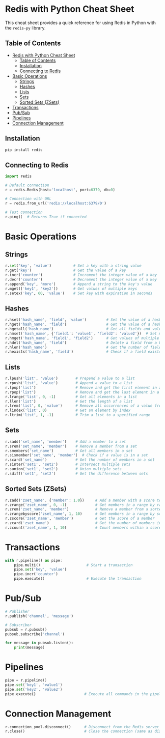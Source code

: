 # Redis with Python Cheat Sheet

This cheat sheet provides a quick reference for using Redis in Python with the `redis-py` library.

## Table of Contents
- [Redis with Python Cheat Sheet](#redis-with-python-cheat-sheet)
  - [Table of Contents](#table-of-contents)
  - [Installation](#installation)
  - [Connecting to Redis](#connecting-to-redis)
- [Basic Operations](#basic-operations)
  - [Strings](#strings)
  - [Hashes](#hashes)
  - [Lists](#lists)
  - [Sets](#sets)
  - [Sorted Sets (ZSets)](#sorted-sets-zsets)
- [Transactions](#transactions)
- [Pub/Sub](#pubsub)
- [Pipelines](#pipelines)
- [Connection Management](#connection-management)

## Installation
```bash
pip install redis
```

## Connecting to Redis
```python
import redis

# Default connection
r = redis.Redis(host='localhost', port=6379, db=0)

# Connection with URL
r = redis.from_url('redis://localhost:6379/0')

# Test connection
r.ping()  # Returns True if connected
```
# Basic Operations

## Strings
```python
r.set('key', 'value')          # Set a key with a string value
r.get('key')                   # Get the value of a key
r.incr('counter')              # Increment the integer value of a key
r.decr('counter')              # Decrement the integer value of a key
r.append('key', 'more')        # Append a string to the key's value
r.mget(['key1', 'key2'])       # Get values of multiple keys
r.setex('key', 60, 'value')    # Set key with expiration in seconds
```

## Hashes
```python
r.hset('hash_name', 'field', 'value')         # Set the value of a hash field
r.hget('hash_name', 'field')                  # Get the value of a hash field
r.hgetall('hash_name')                        # Get all fields and values of a hash
r.hmset('hash_name', {'field1': 'value1', 'field2': 'value2'})  # Set multiple fields
r.hmget('hash_name', 'field1', 'field2')      # Get values of multiple fields
r.hdel('hash_name', 'field')                  # Delete a field from a hash
r.hlen('hash_name')                           # Get the number of fields in a hash
r.hexists('hash_name', 'field')               # Check if a field exists in a hash
```

## Lists
```python
r.lpush('list', 'value')        # Prepend a value to a list
r.rpush('list', 'value')        # Append a value to a list
r.lpop('list')                  # Remove and get the first element in a list
r.rpop('list')                  # Remove and get the last element in a list
r.lrange('list', 0, -1)         # Get all elements in a list
r.llen('list')                  # Get the length of a list
r.lrem('list', 0, 'value')      # Remove all occurrences of a value from a list
r.lindex('list', 0)             # Get an element by index
r.ltrim('list', 1, -1)          # Trim a list to a specified range
```

## Sets
```python
r.sadd('set_name', 'member')    # Add a member to a set
r.srem('set_name', 'member')    # Remove a member from a set
r.smembers('set_name')          # Get all members in a set
r.sismember('set_name', 'member')  # Check if a value is in a set
r.scard('set_name')             # Get the number of members in a set
r.sinter('set1', 'set2')        # Intersect multiple sets
r.sunion('set1', 'set2')        # Union multiple sets
r.sdiff('set1', 'set2')         # Get the difference between sets
```

## Sorted Sets (ZSets)
```python
r.zadd('zset_name', {'member': 1.0})     # Add a member with a score to a sorted set
r.zrange('zset_name', 0, -1)             # Get members in a range by rank
r.zrem('zset_name', 'member')            # Remove a member from a sorted set
r.zrangebyscore('zset_name', 1, 10)      # Get members in a range by score
r.zscore('zset_name', 'member')          # Get the score of a member
r.zcard('zset_name')                     # Get the number of members in a sorted set
r.zcount('zset_name', 1, 10)             # Count members within a score range
```

# Transactions
```python
with r.pipeline() as pipe:
    pipe.multi()                     # Start a transaction
    pipe.set('key', 'value')
    pipe.incr('counter')
    pipe.execute()                   # Execute the transaction
```

# Pub/Sub
```python
# Publisher
r.publish('channel', 'message')

# Subscriber
pubsub = r.pubsub()
pubsub.subscribe('channel')

for message in pubsub.listen():
    print(message)
```

# Pipelines
```python
pipe = r.pipeline()
pipe.set('key1', 'value1')
pipe.set('key2', 'value2')
pipe.execute()                      # Execute all commands in the pipeline
```

# Connection Management
```python
r.connection_pool.disconnect()      # Disconnect from the Redis server
r.close()                           # Close the connection (same as disconnect)
```